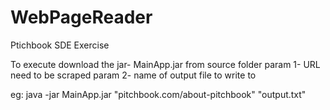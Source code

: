 # WebPageReader
Ptichbook SDE Exercise

To execute download the jar- MainApp.jar from source folder
param 1- URL need to be scraped
param 2- name of output file to write to

eg: java -jar MainApp.jar "pitchbook.com/about-pitchbook" "output.txt"
